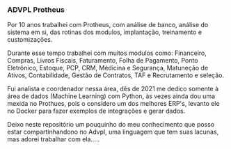 ### ADVPL Protheus
Por 10 anos trabalhei com Protheus, com análise de banco, análise do sistema em si, das rotinas dos modulos, implantação, treinamento e customizações.

Durante esse tempo trabalhei com muitos modulos como: Financeiro, Compras, Livros Fiscais, Faturamento, Folha de Pagamento, Ponto Eletrônico, Estoque, PCP, CRM, Médicina e Segurança, Matuneção de Ativos, Contabilidade, Gestão de Contratos, TAF e Recrutamento e seleção.

Fui analista e coordenador nessa área, dês de 2021 me dedico somente à área de dados (Machine Learning) com Python, às vezes ainda dou uma mexida no Prothues, pois o considero um dos melhores ERP's, levanto ele no Docker para fazer exemplos de integrações e gerar dados.

Deixo neste repositório um pouquinho do meu conhecimento que posso estar compartinhandono no Advpl, uma linguagem que tem suas lacunas, mas adorei trabalhar com ela.....
